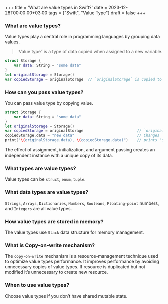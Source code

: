 +++
title = 'What are value types in Swift?'
date = 2023-12-28T00:00:00+03:00
tags = ["Swift", "Value Type"]
draft = false
+++

### What are value types?
Value types play a central role in programming languages by grouping data values.
>`Value type” is a type of data copied when assigned to a new variable.

``` swift
struct Storage {
    var data: String = "some data"
}
let originalStorage = Storage()
var copiedStorage = originalStorage  // `originalStorage` is copied to `copiedStorage`
```

### How can you pass value types?
You can pass value type by copying value.
``` swift
struct Storage {
    var data: String = "some data"
}
let originalStorage = Storage()
var copiedStorage = originalStorage                        // `originalStorage` is copied to `copiedStorage`
copiedStorage.data = "new data"                            // Changes `copiedStorage`, not `originalStorage`
print("\(originalStorage.data), \(copiedStorage.data)")    // prints "some data, new data"
```

The effect of assignment, initialization, and argument passing creates an independent instance with a unique copy of its data.

### What types are value types?
Value types can be `struct`, `enum`, `tuple`.

### What data types are value types?
`Strings`, `Arrays`, `Dictionaries`, `Numbers`, `Booleans`, `Floating-point` numbers, and `Integers` are all value types.

### How value types are stored in memory?
The value types use `Stack` data structure for memory management.

### What is Copy-on-write mechanism?
The `copy-on-write` mechanism is a resource-management technique used to optimize value types performance. It improves performance by avoiding unnecessary copies of value types. If resource is duplicated but not modified it’s unnecessary to create new resource.

### When to use value types?
Choose value types if you don’t have shared mutable state.